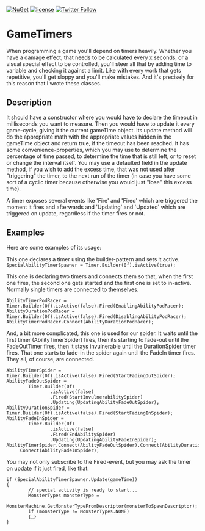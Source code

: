 [![NuGet](https://img.shields.io/nuget/v/GameTimers.svg?maxAge=2592000)](https://www.nuget.org/packages/GameTimers/)
 [![license](https://img.shields.io/github/license/unterrainerinformatik/collisiongrid.svg?maxAge=2592000)](http://unlicense.org)  [![Twitter Follow](https://img.shields.io/twitter/follow/throbax.svg?style=social&label=Follow&maxAge=2592000)](https://twitter.com/throbax)  

# GameTimers

When programming a game you'll depend on timers heavily. Whether you have a damage effect, that needs to be calculated every x seconds, or a visual special effect to be controlled, you'll steer all that by adding time to variable and checking it against a limit.
Like with every work that gets repetitive, you'll get sloppy and you'll make mistakes.
And it's precisely for this reason that I wrote these classes.

## Description

It should have a constructor where you would have to declare the timeout in milliseconds you want to measure.
Then you would have to update it every game-cycle, giving it the current gameTime object. Its update method will do the appropriate math with the appropriate values hidden in the gameTime object and return true, if the timeout has been reached.
It has some convenience-properties, which you may use to determine the percentage of time passed, to determine the time that is still left, or to reset or change the interval itself.
You may use a defaulted field in the update method, if you wish to add the excess time, that was not used after "triggering" the timer, to the next run of the timer (in case you have some sort of a cyclic timer because otherwise you would just "lose" this excess time).

A timer exposes several events like 'Fire' and 'Fired' which are triggered the moment it fires and afterwards and 'Updating' and 'Updated' which are triggered on update, regardless if the timer fires or not.

## Examples

Here are some examples of its usage:

This one declares a timer using the builder-pattern and sets it active.
`SpecialAbilityTimerSpawner = Timer.Builder(0f).isActive(true);`

This one is declaring two timers and connects them so that, when the first one fires, the second one gets started and the first one is set to in-active. Normally single timers are connected to themselves.

```
AbilityTimerPodRacer = Timer.Builder(0f).isActive(false).Fired(EnablingAbilityPodRacer);
AbilityDurationPodRacer = Timer.Builder(0f).isActive(false).Fired(DisablingAbilityPodRacer);
AbilityTimerPodRacer.Connect(AbilityDurationPodRacer);
```

And, a bit more complicated, this one is used for our spider. It waits until the first timer (AbilityTimerSpider) fires, then its starting to fade-out until the FadeOutTimer fires, then it stays invulnerable until the DurationSpider timer fires. That one starts to fade-in the spider again until the FadeIn timer fires. They all, of course, are connected.

```
AbilityTimerSpider = Timer.Builder(0f).isActive(false).Fired(StartFadingOutSpider);
AbilityFadeOutSpider =
        Timer.Builder(0f)
                .isActive(false)
                .Fired(StartInvulnerabilitySpider)
                .Updating(UpdatingAbilityFadeOutSpider);
AbilityDurationSpider = Timer.Builder(0f).isActive(false).Fired(StartFadingInSpider);
AbilityFadeInSpider =
        Timer.Builder(0f)
                .isActive(false)
                .Fired(EndAbilitySpider)
                .Updating(UpdatingAbilityFadeInSpider);
AbilityTimerSpider.Connect(AbilityFadeOutSpider).Connect(AbilityDurationSpider)._
     Connect(AbilityFadeInSpider);
```

You may not only subscribe to the Fired-event, but you may ask the timer on update if it just fired, like that:

```
if (SpecialAbilityTimerSpawner.Update(gameTime))
{
        // special activity is ready to start...                        
        MonsterTypes monsterType =
            MonsterMachine.GetMonsterTypeFromDescriptor(monsterToSpawnDescriptor);
        if (monsterType != MonsterTypes.NONE)
        {…}
}             
```